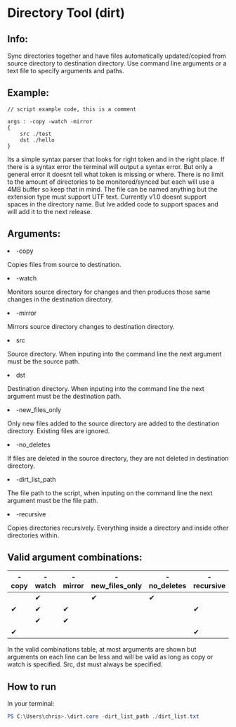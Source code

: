 ﻿# Directory Tool (dirt)

## Info:
<p> 
Sync directories together and have files automatically updated/copied from source directory to destination directory. 
Use command line arguments or a text file to specify arguments and paths.
</p>

## Example:

```
// script example code, this is a comment

args : -copy -watch -mirror
{
	src ./test
	dst ./hello
}
```
<p>
Its a simple syntax parser that looks for right token and in the right place. If there is a syntax error the terminal will 
output a syntax error. But only a general error it doesnt tell what token is missing or where. There is no limit to the amount of directories
to be monitored/synced but each will use a 4MB buffer so keep that in mind. The file can be named anything but the extension type must support UTF text.
Currently v1.0 doesnt support spaces in the directory name. But Ive added code to support spaces and will add it to the next release.
</p>

## Arguments:
<li>-copy</li>
<p>
Copies files from source to destination.
</p>

<li>-watch</li>
<p>
Monitors source directory for changes and then produces those same changes in the destination directory. 
</p>

<li>-mirror</li>
<p>
Mirrors source directory changes to destination directory.
</p>

<li>src</li>
<p>
Source directory. When inputing into the command line the next argument must be the source path.
</p>

<li>dst</li>
<p>
Destination directory. When inputing into the command line the next argument must be the destination path.
</p>

<li>-new_files_only</li>
<p>
Only new files added to the source directory are added to the destination directory. Existing files are ignored.  
</p>

<li>-no_deletes</li>
<p>
If files are deleted in the source directory, they are not deleted in destination directory.
</p>

<li>-dirt_list_path</li>
<p>
The file path to the script, when inputing on the command line the next argument must be the file path.
</p>

<li>-recursive</li>
<p>
Copies directories recursively. Everything inside a directory and inside other directories within.
</p>

## Valid argument combinations:
| -copy | -watch | -mirror | -new_files_only | -no_deletes | -recursive | src | dst | -dirt_list_path |
|-------|--------|---------|-----------------|-------------|------------|-----|-----|-----------------|
|       |   ✔   |         |        ✔        |      ✔     |            | ✔  | ✔  |     ✔        |
|   ✔  |   ✔    |    ✔   |                 |             |     ✔      | ✔  | ✔  |      ✔       |
|       |   ✔    |    ✔    |                 |            |             | ✔  | ✔  |      ✔       |
|   ✔   |        |         |                 |             |     ✔      | ✔   |✔  |       ✔       |

<p>
In the valid combinations table, at most arguments are shown but arguments on each line can be less and will 
be valid as long as copy or watch is specified. Src, dst must always be specified.
</p>

## How to run
<p>In your terminal:</p>

```powershell
PS C:\Users\chris>.\dirt.core -dirt_list_path ./dirt_list.txt

```